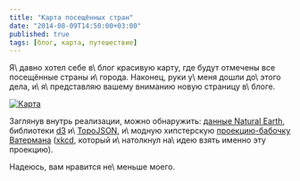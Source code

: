 ```yaml
---
title: "Карта посещённых стран"
date: "2014-08-09T14:50:00+03:00"
published: true
tags: [блог, карта, путешествие]
---
```


Я\ давно хотел себе в\ блог красивую карту, где будут отмечены все посещённые страны и\ города. Наконец, руки у\ меня
дошли до\ этого дела, и\ я\ представляю вашему вниманию новую страницу в\ блоге.

[![Карта](/images/screenshots/map.png)][map]

Заглянув внутрь реализации, можно обнаружить: [данные Natural Earth][earth], библиотеки [d3] и\ [TopoJSON], и\ модную
хипстерскую [проекцию-бабочку Ватермана][waterman] ([xkcd], который и\ натолкнул на\ идею взять именно эту
проекцию).

Надеюсь, вам нравится не\ меньше моего.

[d3]: http://d3js.org/
[earth]: http://www.naturalearthdata.com/
[map]: /map/
[TopoJSON]: https://github.com/mbostock/topojson
[waterman]: http://en.wikipedia.org/wiki/Waterman_butterfly_projection
[xkcd]: http://xkcd.com/977/
